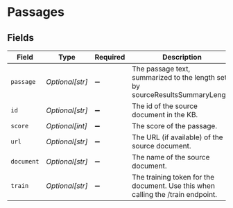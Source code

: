 # Passages


## Fields

| Field                                                                           | Type                                                                            | Required                                                                        | Description                                                                     |
| ------------------------------------------------------------------------------- | ------------------------------------------------------------------------------- | ------------------------------------------------------------------------------- | ------------------------------------------------------------------------------- |
| `passage`                                                                       | *Optional[str]*                                                                 | :heavy_minus_sign:                                                              | The passage text, summarized to the length set by sourceResultsSummaryLength    |
| `id`                                                                            | *Optional[str]*                                                                 | :heavy_minus_sign:                                                              | The id of the source document in the KB.                                        |
| `score`                                                                         | *Optional[int]*                                                                 | :heavy_minus_sign:                                                              | The score of the passage.                                                       |
| `url`                                                                           | *Optional[str]*                                                                 | :heavy_minus_sign:                                                              | The URL (if available) of the source document.                                  |
| `document`                                                                      | *Optional[str]*                                                                 | :heavy_minus_sign:                                                              | The name of the source document.                                                |
| `train`                                                                         | *Optional[str]*                                                                 | :heavy_minus_sign:                                                              | The training token for the document. Use this when calling the /train endpoint. |